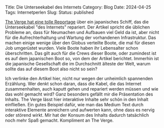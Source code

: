 Title: Die Unterseekabel des Internets
Category: Blog
Date: 2024-04-25
Tags: Internetperlen
Slug: 
Status: published

[The Verge hat eine tolle
Reportage](https://www.theverge.com/c/24070570/internet-cables-undersea-deep-repair-ships) über ein japanisches Schiff,
das die Unterseekabel "des Internets" repariert. Der Artikel spricht die üblichen Probleme an, dass für Neumachen und
Aufbauen viel Geld da ist, aber nicht für die Aufrechterhaltung und Wartung der vorhandenen Infrastruktur. Das machen
einige wenige über den Globus verteilte Boote, die mal für diesen Job umgerüstet wurden. Viele Boote haben ihr
Lebensalter schon überschritten.  Das gilt auch für die Crews dieser Boote, oder zumindest ist es auf dem japanischen
Boot so, von dem der Artikel berichtet. Immerhin ist die japanische Gesellschaft die im Durchschnitt älteste der Welt,
warum sollte das auf diesem Boot also nicht so sein?

Ich verlinke den Artikel hier, nicht nur wegen der unheimlich spannenden Erzählung. Wer denkt schon daran, dass die
Kabel, die das Internet zusammenhalten, auch kaputt gehen und repariert werden müssen und wie das wohl gemacht wird?
Ganz besonders gefällt mir die Präsentation des Inhalts. The Verge lässt hier interaktive Inhalte sehr schön in den
Inhalt einfließen. Ein gutes Beispiel dafür, wie man das Medium Text durch interaktive Elemente anreichern und aufwerten
kann, ohne dass es nervig oder störend wirkt. Mir hat der Konsum des Inhalts dadurch tatsächlich noch mehr Spaß gemacht.
Kompliment an The Verge.
